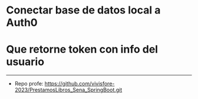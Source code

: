 # Conectar base de datos local a Auth0
# Que retorne token con info del usuario

-----------------------------------------

- Repo profe: https://github.com/vivisfore-2023/PrestamosLibros_Sena_SpringBoot.git
